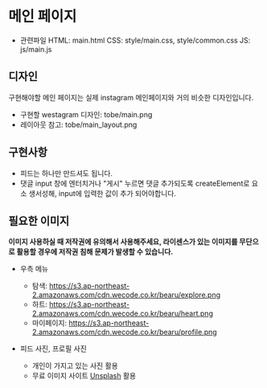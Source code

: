 # 메인 페이지

- 관련파일
  HTML: main.html
  CSS: style/main.css, style/common.css
  JS: js/main.js

## 디자인

구현해야할 메인 페이지는 실제 instagram 메인페이지와 거의 비슷한 디자인입니다.

- 구현할 westagram 디자인: tobe/main.png
- 레이아웃 참고: tobe/main_layout.png

## 구현사항

- 피드는 하나만 만드셔도 됩니다.
- 댓글 input 창에 엔터치거나 "게시" 누르면 댓글 추가되도록 createElement로 요소 생서성해, input에 입력한 값이 추가 되어야합니다.

## 필요한 이미지
__이미지 사용하실 때 저작권에 유의해서 사용해주세요, 라이센스가 있는 이미지를 무단으로 활용할 경우에 저작권 침해 문제가 발생할 수 있습니다.__  

- 우측 메뉴
  - 탐색: https://s3.ap-northeast-2.amazonaws.com/cdn.wecode.co.kr/bearu/explore.png
  - 하트: https://s3.ap-northeast-2.amazonaws.com/cdn.wecode.co.kr/bearu/heart.png
  - 마이페이지: https://s3.ap-northeast-2.amazonaws.com/cdn.wecode.co.kr/bearu/profile.png

- 피드 사진, 프로필 사진
  - 개인이 가지고 있는 사진 활용
  - 무료 이미지 사이트 [Unsplash](https://unsplash.com/) 활용


  
